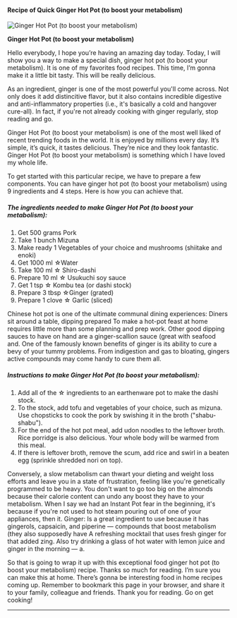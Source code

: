             

#### Recipe of Quick Ginger Hot Pot (to boost your metabolism)

![Ginger Hot Pot (to boost your metabolism)](https://img-global.cpcdn.com/recipes/5338055675215872/751x532cq70/ginger-hot-pot-to-boost-your-metabolism-recipe-main-photo.jpg)

**Ginger Hot Pot (to boost your metabolism)**

Hello everybody, I hope you’re having an amazing day today. Today, I will show you a way to make a special dish, ginger hot pot (to boost your metabolism). It is one of my favorites food recipes. This time, I’m gonna make it a little bit tasty. This will be really delicious.

As an ingredient, ginger is one of the most powerful you'll come across. Not only does it add distincitive flavor, but it also contains incredible digestive and anti-inflammatory properties (i.e., it's basically a cold and hangover cure-all). In fact, if you're not already cooking with ginger regularly, stop reading and go.

Ginger Hot Pot (to boost your metabolism) is one of the most well liked of recent trending foods in the world. It is enjoyed by millions every day. It’s simple, it’s quick, it tastes delicious. They’re nice and they look fantastic. Ginger Hot Pot (to boost your metabolism) is something which I have loved my whole life.

To get started with this particular recipe, we have to prepare a few components. You can have ginger hot pot (to boost your metabolism) using 9 ingredients and 4 steps. Here is how you can achieve that.

##### The ingredients needed to make Ginger Hot Pot (to boost your metabolism):

1.  Get 500 grams Pork
2.  Take 1 bunch Mizuna
3.  Make ready 1 Vegetables of your choice and mushrooms (shiitake and enoki)
4.  Get 1000 ml ☆Water
5.  Take 100 ml ☆ Shiro-dashi
6.  Prepare 10 ml ☆ Usukuchi soy sauce
7.  Get 1 tsp ☆ Kombu tea (or dashi stock)
8.  Prepare 3 tbsp ☆Ginger (grated)
9.  Prepare 1 clove ☆ Garlic (sliced)

Chinese hot pot is one of the ultimate communal dining experiences: Diners sit around a table, dipping prepared To make a hot-pot feast at home requires little more than some planning and prep work. Other good dipping sauces to have on hand are a ginger-scallion sauce (great with seafood and. One of the famously known benefits of ginger is its ability to cure a bevy of your tummy problems. From indigestion and gas to bloating, gingers active compounds may come handy to cure them all.

##### Instructions to make Ginger Hot Pot (to boost your metabolism):

1.  Add all of the ☆ ingredients to an earthenware pot to make the dashi stock.
2.  To the stock, add tofu and vegetables of your choice, such as mizuna. Use chopsticks to cook the pork by swishing it in the broth ("shabu-shabu").
3.  For the end of the hot pot meal, add udon noodles to the leftover broth. Rice porridge is also delicious. Your whole body will be warmed from this meal.
4.  If there is leftover broth, remove the scum, add rice and swirl in a beaten egg (sprinkle shredded nori on top).

Conversely, a slow metabolism can thwart your dieting and weight loss efforts and leave you in a state of frustration, feeling like you're genetically programmed to be heavy. You don't want to go too big on the almonds because their calorie content can undo any boost they have to your metabolism. When I say we had an Instant Pot fear in the beginning, it's because if you're not used to hot steam pouring out of one of your appliances, then it. Ginger: Is a great ingredient to use because it has gingerols, capsaicin, and piperine — compounds that boost metabolism (they also supposedly have A refreshing mocktail that uses fresh ginger for that added zing. Also try drinking a glass of hot water with lemon juice and ginger in the morning — a.

So that is going to wrap it up with this exceptional food ginger hot pot (to boost your metabolism) recipe. Thanks so much for reading. I’m sure you can make this at home. There’s gonna be interesting food in home recipes coming up. Remember to bookmark this page in your browser, and share it to your family, colleague and friends. Thank you for reading. Go on get cooking!

* * *